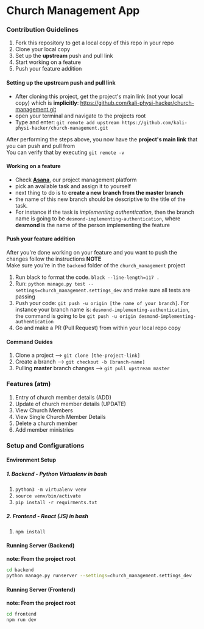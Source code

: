 # Church Management App

### Contribution Guidelines
1. Fork this repository to get a local copy of this repo in your repo
2. Clone your local copy
3. Set up the **upstream** push and pull link
4. Start working on a feature
5. Push your feature addition

#### Setting up the upstream push and pull link 
- After cloning this project, get the project's main link (not your local copy) which is **implicitly**: https://github.com/kali-physi-hacker/church-management.git
- open your terminal and navigate to the projects root
- Type and enter: `git remote add upstream https://github.com/kali-physi-hacker/church-management.git`

After performing the steps above, you now have the **project's main link** that you can push and pull from   
You can verify that by executing `git remote -v`

#### Working on a feature
- Check [**Asana**](https://app.asana.com/0/1199627043122142/list), our project management platform  
- pick an available task and assign it to yourself   
- next thing to do is to **create a new branch from the master branch**  
- the name of this new branch should be descriptive to the title of the task.   
- For instance if the task is *implementing authentication*, then the branch name
is going to be `desmond-implementing-authentication`, where **desmond** is the name of 
the person implementing the feature
  

#### Push your feature addition
After you're done working on your feature and you want to push the changes
follow the instructions
**NOTE**  
Make sure you're in the `backend` folder of the `church_management` project
1. Run black to format the code.  `black --line-length=117 .`
2. Run: `python manage.py test --settings=church_management.settings_dev` and make sure all tests are passing
3. Push your code: `git push -u origin [the name of your branch]`. For instance your branch name is: `desmond-implementing-authentication`,
the command is going to be `git push -u origin desmond-implementing-authentication`
4. Go and make a PR (Pull Request) from within your local repo copy

#### Command Guides
1. Clone a project --> `git clone [the-project-link]`
2. Create a branch --> `git checkout -b [branch-name]`
3. Pulling **master** branch changes --> `git pull upstream master`

### Features (atm)
1. Entry of church member details (ADD)
2. Update of church member details (UPDATE)
3. View Church Members
4. View Single Church Member Details
5. Delete a church member
6. Add member ministries

### Setup and Configurations

#### Environment Setup 
##### 1. Backend - Python Virtualenv in bash

1. `python3 -m virtualenv venv`
2. `source venv/bin/activate`
3. `pip install -r requirments.txt`

##### 2. Frontend - React (JS) in bash
1. `npm install`

#### Running Server (Backend)
**note: From the project root**
```bash
cd backend
python manage.py runserver --settings=church_management.settings_dev
```

#### Running Server (Frontend)
**note: From the project root**
```bash
cd frontend
npm run dev
```
